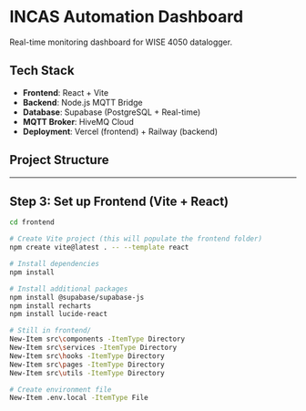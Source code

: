 # INCAS Automation Dashboard

Real-time monitoring dashboard for WISE 4050 datalogger.

## Tech Stack

- **Frontend**: React + Vite
- **Backend**: Node.js MQTT Bridge
- **Database**: Supabase (PostgreSQL + Real-time)
- **MQTT Broker**: HiveMQ Cloud
- **Deployment**: Vercel (frontend) + Railway (backend)

## Project Structure


---

## Step 3: Set up Frontend (Vite + React)
```bash
cd frontend

# Create Vite project (this will populate the frontend folder)
npm create vite@latest . -- --template react

# Install dependencies
npm install

# Install additional packages
npm install @supabase/supabase-js
npm install recharts
npm install lucide-react

# Still in frontend/
New-Item src\components -ItemType Directory
New-Item src\services -ItemType Directory
New-Item src\hooks -ItemType Directory
New-Item src\pages -ItemType Directory
New-Item src\utils -ItemType Directory

# Create environment file
New-Item .env.local -ItemType File